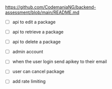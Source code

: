https://github.com/CodemaniaNG/backend-assessment/blob/main/README.md

- [ ] api to edit a package

- [ ] api to retrieve a package
- [ ] api to delete a package
- [ ] admin account
- [ ] when the user login send apikey to their email
- [ ] user can cancel package
- [ ] add rate limiting
